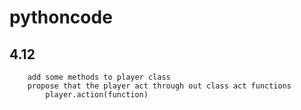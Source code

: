 pythoncode
==========
4.12
-------
        add some methods to player class
        propose that the player act through out class act functions
            player.action(function)